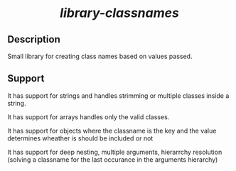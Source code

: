 ***<h1 style="text-align:center;">library-classnames</h1>***
## Description

Small library for creating class names based on values passed.

## Support
It has support for strings and handles strimming or multiple classes inside a string.

It has support for arrays handles only the valid classes.

It has support for objects where the classname is the key and the value determines wheather is should be included or not

It has support for deep nesting, multiple arguments, hierarrchy resolution (solving a classname for the last occurance in the arguments hierarchy)
